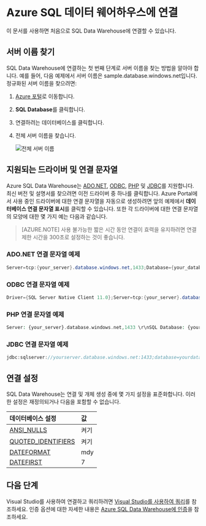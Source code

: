 <properties
   pageTitle="Azure SQL 데이터 웨어하우스에 연결 | Microsoft Azure"
   description="Azure SQL Data Warehouse의 서버 이름 및 연결 문자열을 찾는 방법"
   services="sql-data-warehouse"
   documentationCenter="NA"
   authors="sonyam"
   manager="barbkess"
   editor=""/>

<tags
   ms.service="sql-data-warehouse"
   ms.devlang="NA"
   ms.topic="get-started-article"
   ms.tgt_pltfrm="NA"
   ms.workload="data-services"
   ms.date="09/26/2016"
   ms.author="sonyama;barbkess"/>

# Azure SQL 데이터 웨어하우스에 연결

이 문서를 사용하면 처음으로 SQL Data Warehouse에 연결할 수 있습니다.

## 서버 이름 찾기

SQL Data Warehouse에 연결하는 첫 번째 단계로 서버 이름을 찾는 방법을 알아야 합니다. 예를 들어, 다음 예제에서 서버 이름은 sample.database.windows.net입니다. 정규화된 서버 이름을 찾으려면:

1. [Azure 포털][]로 이동합니다.
2. **SQL Database**를 클릭합니다.
3. 연결하려는 데이터베이스를 클릭합니다.
4. 전체 서버 이름을 찾습니다.

    ![전체 서버 이름][1]

## 지원되는 드라이버 및 연결 문자열

Azure SQL Data Warehouse는 [ADO.NET][], [ODBC][], [PHP][] 및 [JDBC][]를 지원합니다. 최신 버전 및 설명서를 찾으려면 이전 드라이버 중 하나를 클릭합니다. Azure Portal에서 사용 중인 드라이버에 대한 연결 문자열을 자동으로 생성하려면 앞의 예제에서 **데이터베이스 연결 문자열 표시**를 클릭할 수 있습니다. 또한 각 드라이버에 대한 연결 문자열의 모양에 대한 몇 가지 예는 다음과 같습니다.

> [AZURE.NOTE] 사용 불가능한 짧은 시간 동안 연결이 효력을 유지하려면 연결 제한 시간을 300초로 설정하는 것이 좋습니다.

### ADO.NET 연결 문자열 예제

```C#
Server=tcp:{your_server}.database.windows.net,1433;Database={your_database};User ID={your_user_name};Password={your_password_here};Encrypt=True;TrustServerCertificate=False;Connection Timeout=30;
```

### ODBC 연결 문자열 예제

```C#
Driver={SQL Server Native Client 11.0};Server=tcp:{your_server}.database.windows.net,1433;Database={your_database};Uid={your_user_name};Pwd={your_password_here};Encrypt=yes;TrustServerCertificate=no;Connection Timeout=30;
```

### PHP 연결 문자열 예제

```PHP
Server: {your_server}.database.windows.net,1433 \r\nSQL Database: {your_database}\r\nUser Name: {your_user_name}\r\n\r\nPHP Data Objects(PDO) Sample Code:\r\n\r\ntry {\r\n   $conn = new PDO ( "sqlsrv:server = tcp:{your_server}.database.windows.net,1433; Database = {your_database}", "{your_user_name}", "{your_password_here}");\r\n    $conn->setAttribute( PDO::ATTR_ERRMODE, PDO::ERRMODE_EXCEPTION );\r\n}\r\ncatch ( PDOException $e ) {\r\n   print( "Error connecting to SQL Server." );\r\n   die(print_r($e));\r\n}\r\n\rSQL Server Extension Sample Code:\r\n\r\n$connectionInfo = array("UID" => "{your_user_name}", "pwd" => "{your_password_here}", "Database" => "{your_database}", "LoginTimeout" => 30, "Encrypt" => 1, "TrustServerCertificate" => 0);\r\n$serverName = "tcp:{your_server}.database.windows.net,1433";\r\n$conn = sqlsrv_connect($serverName, $connectionInfo);
```

### JDBC 연결 문자열 예제

```Java
jdbc:sqlserver://yourserver.database.windows.net:1433;database=yourdatabase;user={your_user_name};password={your_password_here};encrypt=true;trustServerCertificate=false;hostNameInCertificate=*.database.windows.net;loginTimeout=30;
```

## 연결 설정

SQL Data Warehouse는 연결 및 개체 생성 중에 몇 가지 설정을 표준화합니다. 이러한 설정은 재정의되거나 다음을 포함할 수 없습니다.

| 데이터베이스 설정 | 값 |
| :--------------------- | :--------------------------- |
| [ANSI\_NULLS][] | 켜기 |
| [QUOTED\_IDENTIFIERS][] | 켜기 |
| [DATEFORMAT][] | mdy |
| [DATEFIRST][] | 7 |

## 다음 단계

Visual Studio를 사용하여 연결하고 쿼리하려면 [Visual Studio를 사용하여 쿼리][]를 참조하세요. 인증 옵션에 대한 자세한 내용은 [Azure SQL Data Warehouse에 인증][]을 참조하세요.

<!--Articles-->
[Visual Studio를 사용하여 쿼리]: ./sql-data-warehouse-query-visual-studio.md
[Azure SQL Data Warehouse에 인증]: ./sql-data-warehouse-authentication.md

<!--MSDN references-->
[ADO.NET]: https://msdn.microsoft.com/library/e80y5yhx(v=vs.110).aspx
[ODBC]: https://msdn.microsoft.com/library/jj730314.aspx
[PHP]: https://msdn.microsoft.com/library/cc296172.aspx?f=255&MSPPError=-2147217396
[JDBC]: https://msdn.microsoft.com/library/mt484311(v=sql.110).aspx
[ANSI\_NULLS]: https://msdn.microsoft.com/library/ms188048.aspx
[QUOTED\_IDENTIFIERS]: https://msdn.microsoft.com/library/ms174393.aspx
[DATEFORMAT]: https://msdn.microsoft.com/library/ms189491.aspx
[DATEFIRST]: https://msdn.microsoft.com/library/ms181598.aspx

<!--Other-->
[Azure 포털]: https://portal.azure.com

<!--Image references-->
[1]: media/sql-data-warehouse-connect-overview/get-server-name.png

<!---HONumber=AcomDC_0928_2016-->